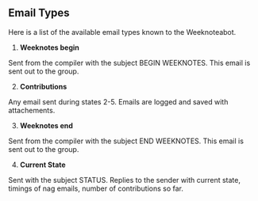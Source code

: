 Email Types
-----------

Here is a list of the available email types known to the Weeknoteabot.

1. **Weeknotes begin**

  Sent from the compiler with the subject BEGIN WEEKNOTES. This email is sent out to the group.

2. **Contributions**

  Any email sent during states 2-5. Emails are logged and saved with attachements.

3. **Weeknotes end**

  Sent from the compiler with the subject END WEEKNOTES. This email is sent out to the group.

4. **Current State**

  Sent with the subject STATUS. Replies to the sender with current state, timings of nag emails, number of contributions so far.
